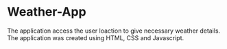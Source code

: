 # Weather-App
The application access the user loaction to give necessary weather details. The application was created using HTML, CSS and Javascript.
